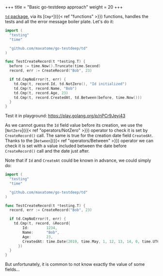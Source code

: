 +++
title = "Basic go-testdeep approach"
weight = 20
+++

[`td` package](https://pkg.go.dev/github.com/maxatome/go-testdeep/td),
via its [`Cmp*`]({{< ref "functions" >}}) functions, handles the tests
and all the error message boiler plate. Let's do it:

```go
import (
  "testing"
  "time"

  "github.com/maxatome/go-testdeep/td"
)

func TestCreateRecord(t *testing.T) {
  before := time.Now().Truncate(time.Second)
  record, err := CreateRecord("Bob", 23)

  if td.CmpNoError(t, err) {
    td.Cmp(t, record.Id, td.NotZero(), "Id initialized")
    td.Cmp(t, record.Name, "Bob")
    td.Cmp(t, record.Age, 23)
    td.Cmp(t, record.CreatedAt, td.Between(before, time.Now()))
  }
}
```

Test it in playground: https://play.golang.org/p/nPCr9Jeyi43

As we cannot guess the `Id` field value before its creation, we use the
[`NotZero`]({{< ref "operators/NotZero" >}}) operator to check it is
set by  `CreateRecord()` call. The same is true for the creation date
field `CreatedAt`. Thanks to the [`Between`]({{< ref "operators/Between" >}})
operator we can check it is set with a value included between
the date before `CreateRecord()` call and the date just after.

Note that if `Id` and `CreateAt` could be known in advance, we could
simply do:

```go
import (
  "testing"
  "time"

  "github.com/maxatome/go-testdeep/td"
)

func TestCreateRecord(t *testing.T) {
  record, err := CreateRecord("Bob", 23)

  if td.CmpNoError(t, err) {
    td.Cmp(t, record, &Record{
        Id:        1234,
        Name:      "Bob",
        Age:       23,
        CreatedAt: time.Date(2019, time.May, 1, 12, 13, 14, 0, time.UTC),
      })
  }
}
```

But unfortunately, it is common to not know exactly the value of some
fields…
